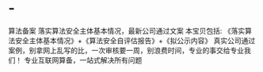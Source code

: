 # -
算法备案 落实算法安全主体基本情况，最新公司通过文案  本宝贝包括: 《落实算法安全主体基本情况》+《算法安全自评估报告》+《拟公示内容》  真实公司通过案例，别拿网上乱写的比，一次审核要一周，别浪费时间，专业的事交给专业我们！ 专业互联网算备，一站式解决所有问题
